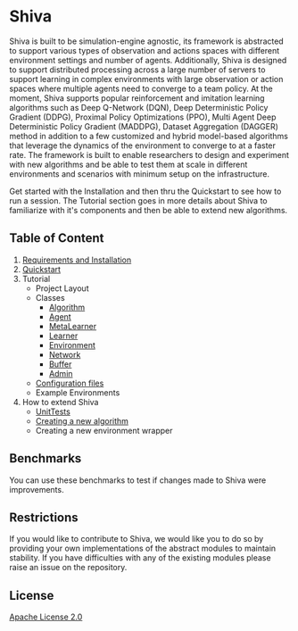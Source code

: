 # Shiva

Shiva is built to be simulation-engine agnostic, its framework is abstracted to support various types of observation and 
actions spaces with different environment settings and number of agents. Additionally, Shiva is designed to support 
distributed processing across a large number of servers to support learning in complex environments with large 
observation or action spaces where multiple agents need to converge to a team policy. At the moment, Shiva supports 
popular reinforcement and imitation learning algorithms such as Deep Q-Network (DQN), Deep Deterministic Policy Gradient 
(DDPG), Proximal Policy Optimizations (PPO), Multi Agent Deep Deterministic Policy Gradient (MADDPG), Dataset 
Aggregation (DAGGER) method in addition to a few customized and hybrid model-based algorithms that leverage the dynamics 
of the environment to converge to at a faster rate. The framework is built to enable researchers to design and 
experiment with new algorithms and be able to test them at scale in different environments and scenarios with minimum 
setup on the infrastructure.

Get started with the Installation and then thru the Quickstart to see how to run a session. The Tutorial section goes in 
more details about Shiva to familiarize with it's components and then be able to extend new algorithms.

## Table of Content

1. [Requirements and Installation](./shiva/docs/Getting-Started.md)
2. [Quickstart](./shiva/docs/Quick-Start.md)
3. Tutorial
    * Project Layout
    * Classes
        * [Algorithm](./shiva/docs/Algorithms.md)
        * [Agent](./shiva/docs/Agents.md)
        * [MetaLearner](./shiva/docs/Metalearners.md)
        * [Learner](./shiva/docs/Learners.md)
        * [Environment](./shiva/docs/Environments.md)
        * [Network](./shiva/docs/Networks.md)
        * [Buffer](./shiva/docs/Buffers.md)
        * [Admin](./shiva/docs/Admin.md)
    * [Configuration files](./shiva/docs/Config-Files.md)
    * Example Environments
4. How to extend Shiva
    * [UnitTests](./shiva/docs/UnitTests.md)
    * [Creating a new algorithm](./shiva/docs/Extending-Algorithm.md)
    * Creating a new environment wrapper

## Benchmarks

You can use these benchmarks to test if changes made to Shiva were improvements.

## Restrictions

If you would like to contribute to Shiva, we would like you to do so by providing your own implementations of the abstract modules to maintain stability. If you have difficulties with any of the existing modules please raise an issue on the repository.

## License

[Apache License 2.0](LICENSE)
